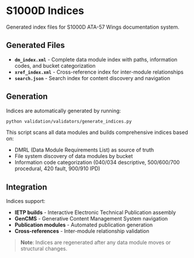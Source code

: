 # S1000D Indices

Generated index files for S1000D ATA-57 Wings documentation system.

## Generated Files

- **`dm_index.xml`** - Complete data module index with paths, information codes, and bucket categorization
- **`xref_index.xml`** - Cross-reference index for inter-module relationships
- **`search.json`** - Search index for content discovery and navigation

## Generation

Indices are automatically generated by running:
```bash
python validation/validators/generate_indices.py
```

This script scans all data modules and builds comprehensive indices based on:
- DMRL (Data Module Requirements List) as source of truth
- File system discovery of data modules by bucket
- Information code categorization (040/034 descriptive, 500/600/700 procedural, 420 fault, 900/910 IPD)

## Integration

Indices support:
- **IETP builds** - Interactive Electronic Technical Publication assembly
- **GenCMS** - Generative Content Management System navigation
- **Publication modules** - Automated publication generation
- **Cross-references** - Inter-module relationship validation

> **Note**: Indices are regenerated after any data module moves or structural changes.